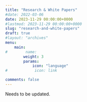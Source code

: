 ```yaml
---
title: "Research & White Papers"
#date: 2022-03-06
date: 2023-11-29 00:00:00+0000
#lastmod: 2023-11-29 00:00:00+0000
slug: "research-and-white-papers"
draft: true
#layout: "archives"
menu:
    main:
#        name: 
        weight: 3
        params:
            icon: "language"
#            icon: link

comments: false
---
```


Needs to be updated.